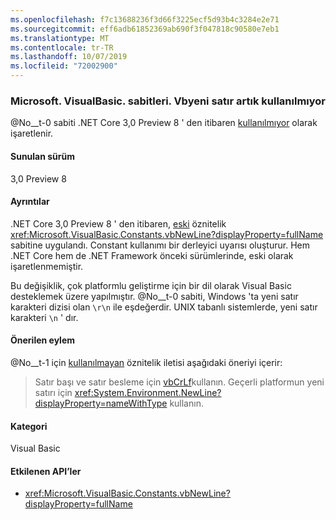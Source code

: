 ```yaml
---
ms.openlocfilehash: f7c13688236f3d66f3225ecf5d93b4c3284e2e71
ms.sourcegitcommit: eff6adb61852369ab690f3f047818c90580e7eb1
ms.translationtype: MT
ms.contentlocale: tr-TR
ms.lasthandoff: 10/07/2019
ms.locfileid: "72002900"
---
```

### <a name="microsoftvisualbasicconstantsvbnewline-is-obsolete"></a>Microsoft. VisualBasic. sabitleri. Vbyeni satır artık kullanılmıyor

@No__t-0 sabiti .NET Core 3,0 Preview 8 ' den itibaren [kullanılmıyor](xref:System.ObsoleteAttribute) olarak işaretlenir.

#### <a name="version-introduced"></a>Sunulan sürüm

3,0 Preview 8

#### <a name="details"></a>Ayrıntılar

.NET Core 3,0 Preview 8 ' den itibaren, [eski](xref:System.ObsoleteAttribute) öznitelik <xref:Microsoft.VisualBasic.Constants.vbNewLine?displayProperty=fullName> sabitine uygulandı. Constant kullanımı bir derleyici uyarısı oluşturur. Hem .NET Core hem de .NET Framework önceki sürümlerinde, eski olarak işaretlenmemiştir.

Bu değişiklik, çok platformlu geliştirme için bir dil olarak Visual Basic desteklemek üzere yapılmıştır. @No__t-0 sabiti, Windows 'ta yeni satır karakteri dizisi olan `\r\n` ile eşdeğerdir. UNIX tabanlı sistemlerde, yeni satır karakteri `\n` ' dır.
 
#### <a name="recommended-action"></a>Önerilen eylem

@No__t-1 için [kullanılmayan](xref:System.ObsoleteAttribute) öznitelik iletisi aşağıdaki öneriyi içerir:

> Satır başı ve satır besleme için [vbCrLf](xref:Microsoft.VisualBasic.Constants.vbCrLf)kullanın. Geçerli platformun yeni satırı için <xref:System.Environment.NewLine?displayProperty=nameWithType> kullanın.

#### <a name="category"></a>Kategori

Visual Basic

#### <a name="affected-apis"></a>Etkilenen API’ler

- <xref:Microsoft.VisualBasic.Constants.vbNewLine?displayProperty=fullName>

<!--

### Affected APIs

- `F:Microsoft.VisualBasic.Constants.vbNewLine`

-- >

